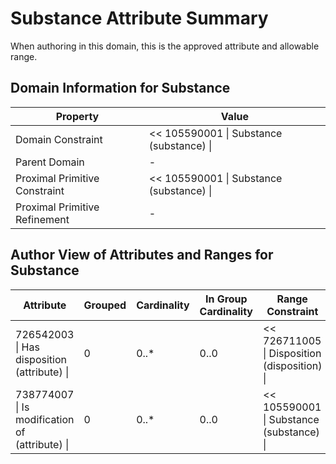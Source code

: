 # Substance Attribute Summary

When authoring in this domain, this is the approved attribute and allowable range.

  


  

## Domain Information for Substance

| Property | Value |
|---|---|
| Domain Constraint | << 105590001 \| Substance (substance) \| |
| Parent Domain | - |
| Proximal Primitive Constraint | << 105590001 \| Substance (substance) \| |
| Proximal Primitive Refinement | - |

  

  


  

## Author View of Attributes and Ranges for Substance

| Attribute | Grouped | Cardinality | In Group Cardinality | Range Constraint |
|---|---|---|---|---|
| 726542003 \| Has disposition (attribute) \| | 0 | 0..* | 0..0 | << 726711005 \| Disposition (disposition) \| |
| 738774007 \| Is modification of (attribute) \| | 0 | 0..* | 0..0 | << 105590001 \| Substance (substance) \| |

